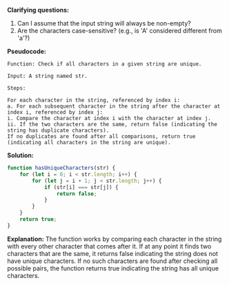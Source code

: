<!-- Determine if all characters in a given string are unique without using array methods or converting the string to an array. We'll solve this problem using JavaScript. -->

**Clarifying questions:**
1) Can I assume that the input string will always be non-empty?
2) Are the characters case-sensitive? (e.g., is 'A' considered different from 'a'?)

**Pseudocode:**
```
Function: Check if all characters in a given string are unique.

Input: A string named str.

Steps:

For each character in the string, referenced by index i:
a. For each subsequent character in the string after the character at index i, referenced by index j:
i. Compare the character at index i with the character at index j.
ii. If the two characters are the same, return false (indicating the string has duplicate characters).
If no duplicates are found after all comparisons, return true (indicating all characters in the string are unique).
```

**Solution:**
```javascript
function hasUniqueCharacters(str) {
    for (let i = 0; i < str.length; i++) {
        for (let j = i + 1; j < str.length; j++) {
            if (str[i] === str[j]) {
                return false;
            }
        }
    }
    return true;
}
```

**Explanation:**
The function works by comparing each character in the string with every other character that comes after it. If at any point it finds two characters that are the same, it returns false indicating the string does not have unique characters. If no such characters are found after checking all possible pairs, the function returns true indicating the string has all unique characters.